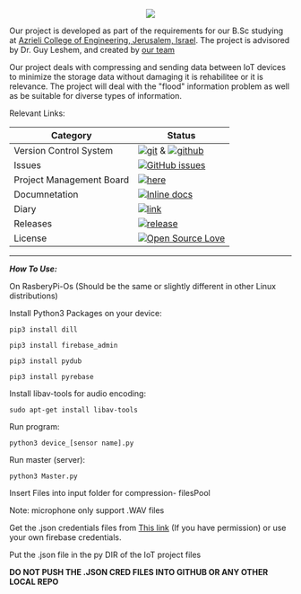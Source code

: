 

<p align="center">
  <img src="https://mspalliance.com/wp-content/uploads/2017/03/IoT.png">
</p>


Our project is developed as part of the requirements for our B.Sc studying at [Azrieli College of Engineering, Jerusalem, Israel](https://www.jce.ac.il/).
The project is advisored by Dr. Guy Leshem, and created by [our team](https://github.com/itamargs/Iot_Project/wiki/Our-Team)


Our project deals with compressing and sending data between IoT devices to minimize the storage data without damaging it is rehabilitee or it is relevance.
The project will deal with the "flood" information problem as well as be suitable for diverse types of information.


Relevant Links:


 |Category|Status|
|---|---|
| Version Control System| [![git](https://img.shields.io/badge/Version%20Control-Git-green.svg)](https://git-scm.com/) & [![github](https://img.shields.io/badge/Version%20Control-Github-green.svg)](https://github.com/) |
| Issues | [![GitHub issues](https://img.shields.io/github/issues/meitarsh/m.s-aluminium-manager-app.svg?style=flat)](https://github.com/itamargs/Iot_Project/issues) |
| Project Management Board| [![here](https://img.shields.io/badge/Project%20Management%20Board-On%20demand-lightgrey.svg)](https://github.com/itamargs/Iot_Project/projects/1) |
| Documnetation | [![Inline docs](http://inch-ci.org/github/meitarsh/m.s-aluminium-manager-app.svg?branch=master)](https://github.com/itamargs/Iot_Project/wiki/Documents) |
| Diary |  [![link](https://img.shields.io/badge/Diary-On%20demand-blue.svg)](https://calendar.google.com/calendar/embed?src=e0luturcbaalb57knbt17hq83k%40group.calendar.google.com&ctz=Asia%2FJerusalem) |
| Releases |  [![release](http://github-release-version.herokuapp.com/github/meitarsh/m.s-aluminium-manager-app/release.svg?style=flat)](https://github.com/itamargs/Iot_Project/releases) |
| License | [![Open Source Love](https://badges.frapsoft.com/os/mit/mit.svg?v=102)](https://github.com/itamargs/Iot_Project/blob/master/LICENSE)|
---
***How To Use:***

On RasberyPi-Os (Should be the same or slightly different in other Linux distributions)

Install Python3 Packages on your device:
	
	pip3 install dill
	
	pip3 install firebase_admin
	
	pip3 install pydub
	
	pip3 install pyrebase
	
Install libav-tools for audio encoding:

	sudo apt-get install libav-tools
	
Run program:

	python3 device_[sensor name].py
Run master (server):

	python3 Master.py

Insert Files into input folder for compression- filesPool

Note: 
	microphone only support .WAV files
	
Get the .json credentials files from  [This link](https://www.dropbox.com/home/%D7%A4%D7%A8%D7%95%D7%99%D7%99%D7%A7%D7%98%20%D7%92%D7%9E%D7%A8%20-%20IoT/credentials) (If you have permission) or use your own firebase credentials.

Put the .json file in the py DIR of the IoT project files

**DO NOT PUSH THE .JSON CRED FILES INTO GITHUB OR ANY OTHER LOCAL REPO**
